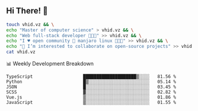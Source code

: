 ## Hi There! 👋

```sh
touch vhid.vz && \
echo "Master of computer science" > vhid.vz && \
echo "Web full-stack developer 🙈🙉🙊" >> vhid.vz && \
echo "I ♥️ open community 🎯 manjaro linux 🎉🐍🥳" >> vhid.vz && \
echo "👯 I’m interested to collaborate on open-source projects" >> vhid.vz && \
cat vhid.vz
```
:bar_chart: Weekly Development Breakdown

<!--START_SECTION:waka-->

```text
TypeScript                   ████████████████████▒░░░░   81.56 %
Python                       █▒░░░░░░░░░░░░░░░░░░░░░░░   05.14 %
JSON                         █░░░░░░░░░░░░░░░░░░░░░░░░   03.45 %
SCSS                         ▓░░░░░░░░░░░░░░░░░░░░░░░░   02.82 %
Vue.js                       ▒░░░░░░░░░░░░░░░░░░░░░░░░   01.86 %
JavaScript                   ▒░░░░░░░░░░░░░░░░░░░░░░░░   01.55 %
```

<!--END_SECTION:waka-->
